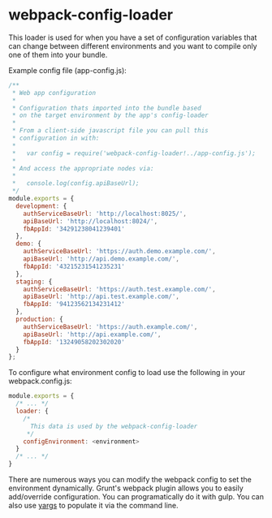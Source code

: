 # webpack-config-loader
This loader is used for when you have a set of configuration variables that can change between different environments and you want to compile only one of them into your bundle.

Example config file (app-config.js):
```javascript
/**
 * Web app configuration
 *
 * Configuration thats imported into the bundle based
 * on the target environment by the app's config-loader
 *
 * From a client-side javascript file you can pull this
 * configuration in with:
 *
 *   var config = require('webpack-config-loader!../app-config.js');
 *
 * And access the appropriate nodes via:
 *
 *   console.log(config.apiBaseUrl);
 */
module.exports = {
  development: {
    authServiceBaseUrl: 'http://localhost:8025/',
    apiBaseUrl: 'http://localhost:8024/',
    fbAppId: '34291238041239401'
  },
  demo: {
    authServiceBaseUrl: 'https://auth.demo.example.com/',
    apiBaseUrl: 'http://api.demo.example.com/',
    fbAppId: '43215231541235231'
  },
  staging: {
    authServiceBaseUrl: 'https://auth.test.example.com/',
    apiBaseUrl: 'http://api.test.example.com/',
    fbAppId: '94123562134231412'
  },
  production: {
    authServiceBaseUrl: 'https://auth.example.com/',
    apiBaseUrl: 'http://api.example.com/',
    fbAppId: '13249058202302020'
  }
};
```

To configure what environment config to load use the following in your webpack.config.js:
```javascript
module.exports = {
  /* ... */
  loader: {
    /*
      This data is used by the webpack-config-loader
     */
    configEnvironment: <environment>
  }
  /* ... */
}
```

There are numerous ways you can modify the webpack config to set the environment dynamically. Grunt's webpack plugin allows you to easily add/override configuration. You can programatically do it with gulp. You can also use [yargs](https://github.com/bcoe/yargs) to populate it via the command line.
